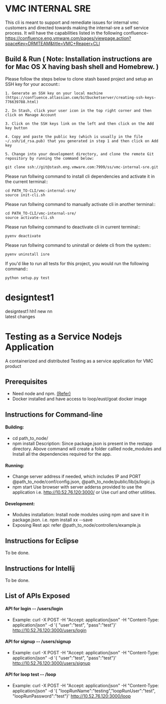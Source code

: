 VMC INTERNAL SRE
================
This cli is meant to support and remediate issues for internal vmc customers and directed towards making the internal-sre a self service process. 
It will have the capabilities listed in the following confluence-
https://confluence.eng.vmware.com/pages/viewpage.action?spaceKey=DRMTEAM&title=VMC+Reaper+CLI
 
Build & Run ( Note: Installation instructions are for Mac OS X having bash shell and Homebrew. )
-----------
Please follow the steps below to clone stash based project and setup an SSH key for your account::

    1. Generate an SSH key on your local machine (https://confluence.atlassian.com/bitbucketserver/creating-ssh-keys-776639788.html)

    2. In Stash, click your user icon in the top right corner and then click on Manage Account

    3. Click on the SSH keys link on the left and then click on the Add key button

    4. Copy and paste the public key (which is usually in the file ~/.ssh/id_rsa.pub) that you generated in step 1 and then click on Add key

    5. Change into your development directory, and clone the remote Git repository by running the command below:

    git clone ssh://git@stash.eng.vmware.com:7999/ss/vmc-internal-sre.git


Please run follwing command to install cli dependencies and activate it in the current terminal::

    cd PATH_TO-CLI/vmc-internal-sre/
    source init-cli.sh


Please run follwing command to manually activate cli in another terminal::

    cd PATH_TO-CLI/vmc-internal-sre/
    source activate-cli.sh


Please run follwing command to deactivate cli in current terminal::

    pyenv deactivate


Please run follwing command to uninstall or delete cli from the system::

    pyenv uninstall isre


If you'd like to run all tests for this project, you would run the following command::

    python setup.py test




# designtest1
designtest1
hh1
new
nn  
latest changes


# Testing as a Service Nodejs Application
A containerized and distributed Testing as a service application for VMC product


## Prerequisites
- Need node and npm. [(Refer)](https://nodejs.org/en/download/package-manager/)
- Docker installed and have access to loop/eust/goat docker image


## Instructions for Command-line
#### Building:
 - cd path_to_node/
 - npm install
     Description: Since package.json is present in the restapp directory.
     Above command will create a folder callled node_modules and
     Install all the dependencies required for the app.
     
#### Running:
 - Change server address if needed, which includes IP and PORT
 @path_to_node/conf/config.json, @path_to_node/public/lib/js/logic.js
 - npm start
 Use browser with server adderss provided to use the application i.e. http://10.52.76.120:3000/ or Use curl and other utilities.
 
#### Development:
 - Modules installation: Install node modules using npm and save it in package.json. i.e.  npm install xx --save
 - Exposing Rest api: refer @path_to_node/controllers/example.js


## Instructions for Eclipse
To be done.


## Instructions for Intellij
To be done.


## List of APIs Exposed
#### API for login -- /users/login
- Example: curl -X POST -H "Accept: application/json" -H "Content-Type: application/json" -d '{ "user":"test", "pass":"test"}' http://10.52.76.120:3000/users/login

#### API for signup -- /users/signup
- Example: curl -X POST -H "Accept: application/json" -H "Content-Type: application/json" -d '{ "user":"test", "pass":"test"}' http://10.52.76.120:3000/users/signup

#### API for loop test -- /loop
- Example: curl -X POST -H "Accept: application/json" -H "Content-Type: application/json" -d '{ "loopRunName":"testing","loopRunUser":"test", "loopRunPassword":"test"}' http://10.52.76.120:3000/loop
